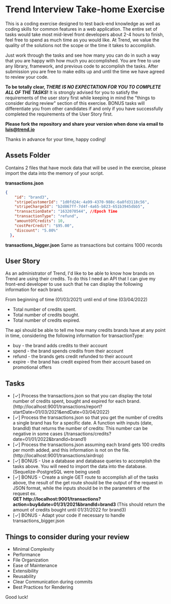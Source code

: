 # Trend Interview Take-home Exercise

This is a coding exercise designed to test back-end knowledge as well as coding skills for common features in a web application.
The entire set of tasks would take most mid-level front developers about 2-4 hours to finish, feel free to spend as much time as you would like. At Trend, we value the quality of the solutions not the scope or the time it takes to accomplish.

Just work through the tasks and see how many you can do in such a way that you are happy with how much you accomplished. You are free to use any library, framework, and previous code to accomplish the tasks. After submission you are free to make edits up and until the time we have agreed to review your code.

**To be totally clear, _THERE IS NO EXPECTATION FOR YOU TO COMPLETE ALL OF THE TASKS_!** It is strongly advised for you to satisfy the requirements of the user story first while keeping in mind the "things to consider during review" section of this exercise. BONUS tasks will differentiate you from other candidates if and only if you have successfully completed the requirements of the User Story first.

**Please fork the repository and share your version when done via email to luis@trend.io**

Thanks in advance for your time, happy coding!

## Assets Folder
Contains 2 files that have mock data that will be used in the exercise, please import the data into the memory of your script.

**transactions.json**
```json
{
    "id": "brand3",
    "stripeCustomerId": "1d0fd24c-4a99-4370-988c-6a8fd3118c56",
    "stripeChargeId": "b2d867ff-7d4f-4a65-b823-651b3945dbb5",
    "transactionDate": "1632070544", //Epoch Time
    "transactionType": "refund",
    "amountOfCredits": 10,
    "costPerCredit": "$95.00",
    "discount": "5.00%"
  },
```
**transactions_bigger.json**
Same as transactions but contains 1000 records

## User Story
As an administrator of Trend, I'd like to be able to know how brands on Trend are using their credits. To do this I need an API that I can give my front-end developer to use such that he can display the following information for each brand.

From beginning of time (01/03/2021) until end of time (03/04/2022)
- Total number of credits spent.
- Total number of credits bought.
- Total number of credits expired.

The api should be able to tell me how many credits brands have at any point in time, considering the following information for transactionType:
- buy - the brand adds credits to their account
- spend - the brand spends credits from their account
- refund - the brands gets credit refunded to their account
- expire - the brand has credit expired from their account based on promotional offers


## Tasks

- [✓] Process the transactions.json so that you can display the total number of credits spent, bought and expired for each brand. (http://localhost:9001/transactions/report?startDate=01/03/2021&endDate=03/04/2022)
- [✓] Process the transactions.json so that you get the number of credits a single brand has for a specific date. A function with inputs (date, brandId) that returns the number of credits: This number can be negative in some cases (/transactions/credits?date=01/01/2022&brandId=brand1)
- [✓] Process the transactions.json assuming each brand gets 100 credits per month added, and this information is not on the file. (http://localhost:9001/transactions/airdrop)
- [✓] BONUS - Use a database and database queries to accomplish the tasks above. You will need to import the data into the database. (Sequelize-PostgreSQL were being used)
- [✓] BONUS - Create a single GET route to accomplish all of the tasks above, the result of the get route should be the output of the request in JSON format, while the inputs should be in the parameters of the request ex.\
**GET http://localhost:9001/transactions?action=buy&date=01/31/2021&brandId=brand3** (This should return the amount of credits bought until 01/31/2022 for brand3)
- [✓] BONUS - Adapt your code if necessary to handle transactions_bigger.json


## Things to consider during your review

- Minimal Complexity
- Performance
- File Organization
- Ease of Maintenance
- Extensibility
- Reusability
- Clear Communication during commits
- Best Practices for Rendering

Good luck!
